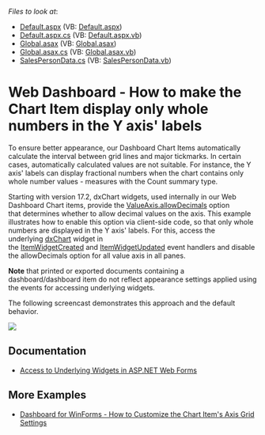 <!-- default file list -->
*Files to look at*:

* [Default.aspx](./CS/ScaleIntegerSpacing/Default.aspx) (VB: [Default.aspx](./VB/ScaleIntegerSpacing/Default.aspx))
* [Default.aspx.cs](./CS/ScaleIntegerSpacing/Default.aspx.cs) (VB: [Default.aspx.vb](./VB/ScaleIntegerSpacing/Default.aspx.vb))
* [Global.asax](./CS/ScaleIntegerSpacing/Global.asax) (VB: [Global.asax](./VB/ScaleIntegerSpacing/Global.asax))
* [Global.asax.cs](./CS/ScaleIntegerSpacing/Global.asax.cs) (VB: [Global.asax.vb](./VB/ScaleIntegerSpacing/Global.asax.vb))
* [SalesPersonData.cs](./CS/ScaleIntegerSpacing/SalesPersonData.cs) (VB: [SalesPersonData.vb](./VB/ScaleIntegerSpacing/SalesPersonData.vb))
<!-- default file list end -->
# Web Dashboard - How to make the Chart Item display only whole numbers in the Y axis' labels

To ensure better appearance, our Dashboard Chart Items automatically calculate the interval between grid lines and major tickmarks. In certain cases, automatically calculated values are not suitable. For instance, the Y axis' labels can display fractional numbers when the chart contains only whole number values - measures with the Count summary type.

Starting with version 17.2, dxChart widgets, used internally in our Web Dashboard Chart items, provide the [ValueAxis.allowDecimals](https://js.devexpress.com/Documentation/ApiReference/Data_Visualization_Widgets/dxChart/Configuration/valueAxis/#allowDecimals) option that determines whether to allow decimal values on the axis. This example illustrates how to enable this option via client-side code, so that only whole numbers are displayed in the Y axis' labels. For this, access the underlying [dxChart](https://js.devexpress.com/Documentation/15_2/ApiReference/Data_Visualization_Widgets/dxChart/) widget in the [ItemWidgetCreated](https://documentation.devexpress.com/Dashboard/DevExpress.DashboardWeb.Scripts.ASPxClientDashboard.ItemWidgetCreated.event) and [ItemWidgetUpdated](https://documentation.devexpress.com/Dashboard/DevExpress.DashboardWeb.Scripts.ASPxClientDashboard.ItemWidgetUpdated.event) event handlers and disable the allowDecimals option for all value axis in all panes.  

**Note** that printed or exported documents containing a dashboard/dashboard item do not reflect appearance settings applied using the events for accessing underlying widgets.  

The following screencast demonstrates this approach and the default behavior.

![](https://raw.githubusercontent.com/DevExpress-Examples/web-dashboards-how-to-make-the-chart-item-display-only-whole-numbers-in-the-y-axis-labels-t607149/17.2.3+/media/abdda36f-9b47-4677-a480-f1582db55b6b.png)

## Documentation

* [Access to Underlying Widgets in ASP.NET Web Forms](https://docs.devexpress.com/Dashboard/117573/web-dashboard/aspnet-web-forms-dashboard-control/access-to-underlying-widgets)

## More Examples

* [Dashboard for WinForms - How to Customize the Chart Item's Axis Grid Settings](https://github.com/DevExpress-Examples/winforms-dashboards-how-to-use-custom-axis-grid-settings-in-the-chart-item-t597206)
